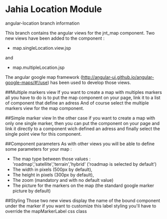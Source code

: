 # Jahia Location Module
angular-location branch information

This branch contains the angular views for the jnt_map component.
Two new views have been added to the component : 

- map.singleLocation.view.jsp

and 

- map.multipleLocation.jsp

The angular google map framework (http://angular-ui.github.io/angular-google-maps/#!/use) has been used to develop those views.

##Multiple markers view
If you want to create a map with multiples markers all you have to do is to put the map component on your page, link it to a list of component that define an adress
And of course select the multiple markers view for the map component.

##Simple marker view
In the other case if you want to create a map with only one single marker, then you can put the component on your page and link it directly to a component wich defined an adress
and finally select the single point view for this component.

##Component parameters
As with other views you will be able to define some parameters for your map : 

- The map type between those values : 'roadmap','satellite','terrain','hybrid' ('roadmap is selected by default')
- The width in pixels (500px by default), 
- The height in pixels (300px by default), 
- The zoom (mandatory and with no default value)
- The picture for the markers on the map (the standard google marker picture by default)

##Styling
Those two new views display the name of the bound component under the marker if you want to customize this label styling you'll have to override the mapMarkerLabel css class
